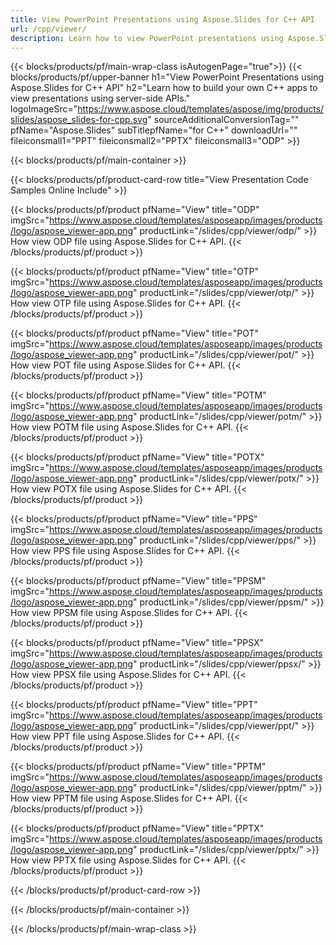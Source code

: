 ```yaml
---
title: View PowerPoint Presentations using Aspose.Slides for C++ API
url: /cpp/viewer/
description: Learn how to view PowerPoint presentations using Aspose.Slides for C++ API. This tutorial provides step-by-step instructions and code examples.
---
```


{{< blocks/products/pf/main-wrap-class isAutogenPage="true">}}
{{< blocks/products/pf/upper-banner h1="View PowerPoint Presentations using Aspose.Slides for C++ API" h2="Learn how to build your own C++ apps to view presentations using server-side APIs." logoImageSrc="https://www.aspose.cloud/templates/aspose/img/products/slides/aspose_slides-for-cpp.svg" sourceAdditionalConversionTag="" pfName="Aspose.Slides" subTitlepfName="for C++" downloadUrl="" fileiconsmall1="PPT" fileiconsmall2="PPTX" fileiconsmall3="ODP" >}}

{{< blocks/products/pf/main-container >}}

{{< blocks/products/pf/product-card-row title="View Presentation Code Samples Online Include" >}}

{{< blocks/products/pf/product pfName="View" title="ODP" imgSrc="https://www.aspose.cloud/templates/asposeapp/images/products/logo/aspose_viewer-app.png" productLink="/slides/cpp/viewer/odp/" >}}
How view ODP file using Aspose.Slides for C++ API.
{{< /blocks/products/pf/product >}}

{{< blocks/products/pf/product pfName="View" title="OTP" imgSrc="https://www.aspose.cloud/templates/asposeapp/images/products/logo/aspose_viewer-app.png" productLink="/slides/cpp/viewer/otp/" >}}
How view OTP file using Aspose.Slides for C++ API.
{{< /blocks/products/pf/product >}}

{{< blocks/products/pf/product pfName="View" title="POT" imgSrc="https://www.aspose.cloud/templates/asposeapp/images/products/logo/aspose_viewer-app.png" productLink="/slides/cpp/viewer/pot/" >}}
How view POT file using Aspose.Slides for C++ API.
{{< /blocks/products/pf/product >}}

{{< blocks/products/pf/product pfName="View" title="POTM" imgSrc="https://www.aspose.cloud/templates/asposeapp/images/products/logo/aspose_viewer-app.png" productLink="/slides/cpp/viewer/potm/" >}}
How view POTM file using Aspose.Slides for C++ API.
{{< /blocks/products/pf/product >}}

{{< blocks/products/pf/product pfName="View" title="POTX" imgSrc="https://www.aspose.cloud/templates/asposeapp/images/products/logo/aspose_viewer-app.png" productLink="/slides/cpp/viewer/potx/" >}}
How view POTX file using Aspose.Slides for C++ API.
{{< /blocks/products/pf/product >}}

{{< blocks/products/pf/product pfName="View" title="PPS" imgSrc="https://www.aspose.cloud/templates/asposeapp/images/products/logo/aspose_viewer-app.png" productLink="/slides/cpp/viewer/pps/" >}}
How view PPS file using Aspose.Slides for C++ API.
{{< /blocks/products/pf/product >}}

{{< blocks/products/pf/product pfName="View" title="PPSM" imgSrc="https://www.aspose.cloud/templates/asposeapp/images/products/logo/aspose_viewer-app.png" productLink="/slides/cpp/viewer/ppsm/" >}}
How view PPSM file using Aspose.Slides for C++ API.
{{< /blocks/products/pf/product >}}

{{< blocks/products/pf/product pfName="View" title="PPSX" imgSrc="https://www.aspose.cloud/templates/asposeapp/images/products/logo/aspose_viewer-app.png" productLink="/slides/cpp/viewer/ppsx/" >}}
How view PPSX file using Aspose.Slides for C++ API.
{{< /blocks/products/pf/product >}}

{{< blocks/products/pf/product pfName="View" title="PPT" imgSrc="https://www.aspose.cloud/templates/asposeapp/images/products/logo/aspose_viewer-app.png" productLink="/slides/cpp/viewer/ppt/" >}}
How view PPT file using Aspose.Slides for C++ API.
{{< /blocks/products/pf/product >}}

{{< blocks/products/pf/product pfName="View" title="PPTM" imgSrc="https://www.aspose.cloud/templates/asposeapp/images/products/logo/aspose_viewer-app.png" productLink="/slides/cpp/viewer/pptm/" >}}
How view PPTM file using Aspose.Slides for C++ API.
{{< /blocks/products/pf/product >}}

{{< blocks/products/pf/product pfName="View" title="PPTX" imgSrc="https://www.aspose.cloud/templates/asposeapp/images/products/logo/aspose_viewer-app.png" productLink="/slides/cpp/viewer/pptx/" >}}
How view PPTX file using Aspose.Slides for C++ API.
{{< /blocks/products/pf/product >}}

{{< /blocks/products/pf/product-card-row >}}

{{< /blocks/products/pf/main-container >}}
    
{{< /blocks/products/pf/main-wrap-class >}}